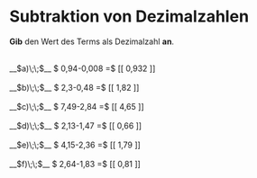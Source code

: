 <!--
version:  0.0.1

language: de

@style
main > *:not(:last-child) {
  margin-bottom: 3rem;
}

input {
    text-align: center;
}

.flex-container {
    display: flex;
    flex-wrap: wrap;
    align-items: stretch;
    gap: 20px;
}

.flex-child {
    flex: 1;
    min-width: 350px;
    margin-right: 20px;
}

@media (max-width: 400px) {
    .flex-child {
        flex: 100%;
        margin-right: 0;
    }
}
@end

formula: \carry   \textcolor{red}{\scriptsize #1}
formula: \digit   \rlap{\carry{#1}}\phantom{#2}#2
formula: \permil  \text{‰}

import: https://raw.githubusercontent.com/LiaTemplates/Tikz-Jax/main/README.md

script: https://cdn.jsdelivr.net/gh/LiaTemplates/Tikz-Jax@main/dist/index.js


tags: Subtraktion, Dezimalzahlen, sehr leicht, sehr niedrig, Angeben

comment: Subtrahiere Dezimalzahlen im Kopf.

author: Martin Lommatzsch

-->




# Subtraktion von Dezimalzahlen

**Gib** den Wert des Terms als Dezimalzahl **an**.

<section class="flex-container">

<div class="flex-child">
<br>
__$a)\;\;$__ $ 0,94-0,008 =$ [[  0,932  ]]
<br>
</div> 
<div class="flex-child">
<br>
__$b)\;\;$__ $ 2,3-0,48 =$ [[  1,82  ]]
<br>
</div> 
<div class="flex-child">
<br>
__$c)\;\;$__ $ 7,49-2,84 =$ [[  4,65  ]]
<br>
</div> 
<div class="flex-child">
<br>
__$d)\;\;$__ $ 2,13-1,47 =$ [[  0,66  ]]
<br>
</div> 
<div class="flex-child">
<br>
__$e)\;\;$__ $ 4,15-2,36 =$ [[  1,79  ]]
<br>
</div> 
<div class="flex-child">
<br>
__$f)\;\;$__ $ 2,64-1,83 =$ [[  0,81  ]]
<br>
</div> 
</section>
<br>
<br>
<br>
<br>


